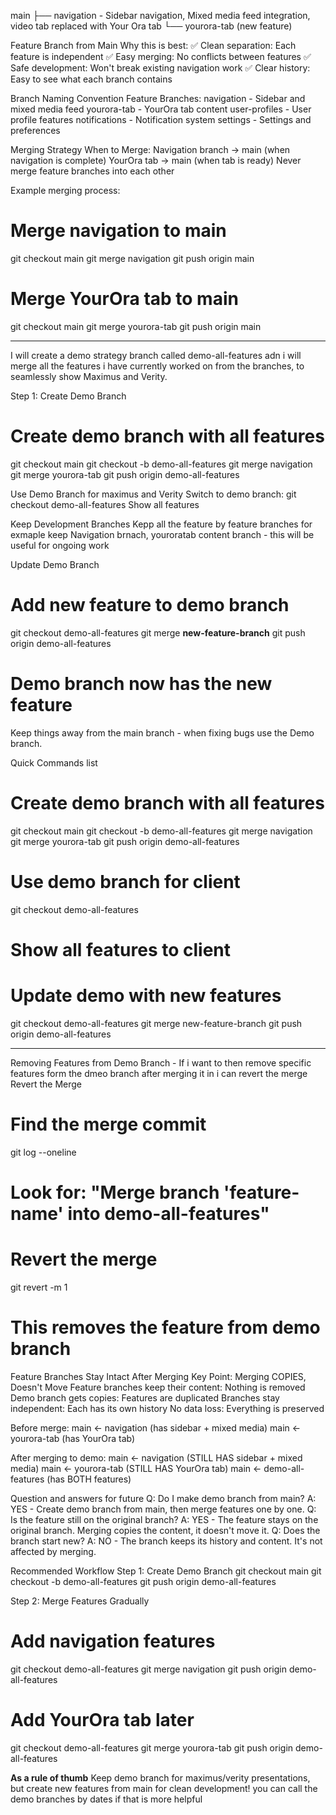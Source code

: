 main
├── navigation - Sidebar navigation, Mixed media feed integration, video tab replaced with Your Ora tab
└── yourora-tab (new feature)

Feature Branch from Main
Why this is best:
✅ Clean separation: Each feature is independent
✅ Easy merging: No conflicts between features
✅ Safe development: Won't break existing navigation work
✅ Clear history: Easy to see what each branch contains

Branch Naming Convention
Feature Branches:
navigation - Sidebar and mixed media feed
yourora-tab - YourOra tab content
user-profiles - User profile features
notifications - Notification system
settings - Settings and preferences

Merging Strategy
When to Merge:
Navigation branch → main (when navigation is complete)
YourOra tab → main (when tab is ready)
Never merge feature branches into each other

Example merging process:
# Merge navigation to main
git checkout main
git merge navigation
git push origin main

# Merge YourOra tab to main
git checkout main
git merge yourora-tab
git push origin main

-------
I will create a demo strategy branch called 
demo-all-features adn i will merge all the features i have currently worked on from the branches, to seamlessly show Maximus and Verity.

Step 1: Create Demo Branch
# Create demo branch with all features
git checkout main
git checkout -b demo-all-features
git merge navigation
git merge yourora-tab
git push origin demo-all-features

Use Demo Branch for maximus and Verity
Switch to demo branch: git checkout demo-all-features
Show all features

Keep Development Branches
Kepp all the feature by feature branches for exmaple keep Navigation brnach, youroratab content branch - this will be useful for ongoing work

Update Demo Branch
# Add new feature to demo branch
git checkout demo-all-features
git merge **new-feature-branch**
git push origin demo-all-features
# Demo branch now has the new feature
Keep things away from the main branch - when fixing bugs use the Demo branch.

Quick Commands list
# Create demo branch with all features
git checkout main
git checkout -b demo-all-features
git merge navigation
git merge yourora-tab
git push origin demo-all-features

# Use demo branch for client
git checkout demo-all-features
# Show all features to client

# Update demo with new features
git checkout demo-all-features
git merge new-feature-branch
git push origin demo-all-features

------
Removing Features from Demo Branch -
If i want to then remove specific features form the dmeo branch after merging it in i can revert the merge 
Revert the Merge
# Find the merge commit
git log --oneline
# Look for: "Merge branch 'feature-name' into demo-all-features"

# Revert the merge
git revert -m 1 <merge-commit-hash>
# This removes the feature from demo branch

Feature Branches Stay Intact After Merging
Key Point: Merging COPIES, Doesn't Move
 Feature branches keep their content: Nothing is removed
Demo branch gets copies: Features are duplicated
Branches stay independent: Each has its own history
No data loss: Everything is preserved

Before merge:
main ← navigation (has sidebar + mixed media)
main ← yourora-tab (has YourOra tab)

After merging to demo:
main ← navigation (STILL HAS sidebar + mixed media)
main ← yourora-tab (STILL HAS YourOra tab)
main ← demo-all-features (has BOTH features)


Question and answers for future 
Q: Do I make demo branch from main?
A: YES - Create demo branch from main, then merge features one by one.
Q: Is the feature still on the original branch?
A: YES - The feature stays on the original branch. Merging copies the content, it doesn't move it.
Q: Does the branch start new?
A: NO - The branch keeps its history and content. It's not affected by merging.

Recommended Workflow
Step 1: Create Demo Branch
git checkout main
git checkout -b demo-all-features
git push origin demo-all-features

Step 2: Merge Features Gradually
# Add navigation features
git checkout demo-all-features
git merge navigation
git push origin demo-all-features

# Add YourOra tab later
git checkout demo-all-features
git merge yourora-tab
git push origin demo-all-features

**As a rule of thumb**
Keep demo branch for maximus/verity presentations, but create new features from main for clean development!
you can call the demo branches by dates if that is more helpful 